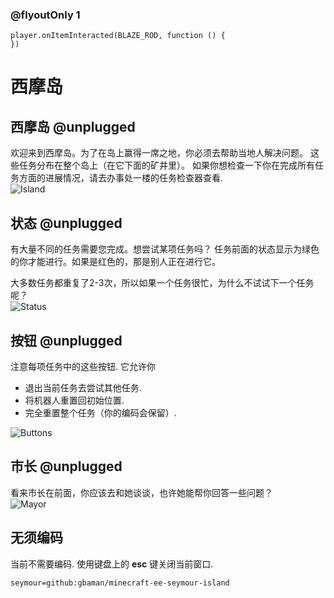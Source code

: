 ### @flyoutOnly 1

```template
player.onItemInteracted(BLAZE_ROD, function () {
})

```

# 西摩岛

## 西摩岛 @unplugged

欢迎来到西摩岛。为了在岛上赢得一席之地，你必须去帮助当地人解决问题。
这些任务分布在整个岛上（在它下面的矿井里）。
如果你想检查一下你在完成所有任务方面的进展情况，请去办事处一楼的任务检查器查看.   
![Island](https://hub.fastgit.org/yuanlg/minecraft-ee-seymour-island/raw/master/media/island.jpg)

## 状态 @unplugged

有大量不同的任务需要您完成。想尝试某项任务吗？
任务前面的状态显示为绿色的你才能进行。如果是红色的，那是别人正在进行它。
   
大多数任务都重复了2-3次，所以如果一个任务很忙，为什么不试试下一个任务呢？   
![Status](https://hub.fastgit.org/yuanlg/minecraft-ee-seymour-island/raw/master/media/status.jpg)

## 按钮 @unplugged

注意每项任务中的这些按钮. 它允许你
- 退出当前任务去尝试其他任务.
- 将机器人重置回初始位置.
- 完全重置整个任务（你的编码会保留）.

![Buttons](https://hub.fastgit.org/yuanlg/minecraft-ee-seymour-island/raw/master/media/buttons.jpg)

## 市长 @unplugged

看来市长在前面，你应该去和她谈谈，也许她能帮你回答一些问题？  
![Mayor](https://hub.fastgit.org/yuanlg/minecraft-ee-seymour-island/raw/master/media/mayor.jpg)

## 无须编码

当前不需要编码. 使用键盘上的 **esc** 键关闭当前窗口.


```package
seymour=github:gbaman/minecraft-ee-seymour-island
```
